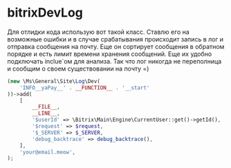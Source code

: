 # bitrixDevLog

Для отлидки кода использую вот такой класс.
Ставлю его на возможные ошибки и в случае
срабатывания происходит запись в лог и отправка
сообщения на почту. Еще он сортирует сообщения в
обратном порядке и есть лимит времени хранения
сообщений. Еще их удобно подключать inclue`ом для
анализа. Так что лог никогда не переполница и сообщим
о своем существовании на почту =)

```php
(new \Ms\General\Site\Log\Dev(
    'INFO__yaPay__' . __FUNCTION__ . '__start'
))->add(
    [
        __FILE__,
        __LINE__,
        '$userId' => \Bitrix\Main\Engine\CurrentUser::get()->getId(),
        '$request' => $request,
        '$_SERVER' => $_SERVER,
        'debug_backtrace' => debug_backtrace(),
    ],
    'your@email.meow',
);
```